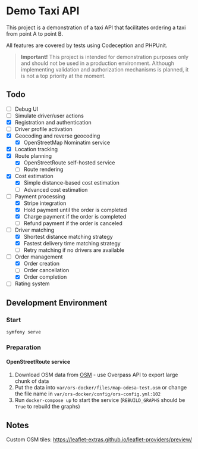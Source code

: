 # Demo Taxi API 
This project is a demonstration of a taxi API that facilitates ordering a taxi from point A to point B.

All features are covered by tests using Codeception and PHPUnit.

> **Important!** This project is intended for demonstration purposes only and should not be used in a production environment. Although implementing validation and authorization mechanisms is planned, it is not a top priority at the moment.

## Todo

- [ ] Debug UI
- [ ] Simulate driver/user actions
- [x] Registration and authentication
- [ ] Driver profile activation
- [x] Geocoding and reverse geocoding
  - [x] OpenStreetMap Nominatim service 
- [x] Location tracking
- [x] Route planning
  - [x] OpenStreetRoute self-hosted service
  - [ ] Route rendering
- [x] Cost estimation
  - [x] Simple distance-based cost estimation
  - [ ] Advanced cost estimation
- [ ] Payment processing
  - [x] Stripe integration
  - [x] Hold payment until the order is completed
  - [x] Charge payment if the order is completed
  - [ ] Refund payment if the order is canceled
- [ ] Driver matching
  - [x] Shortest distance matching strategy
  - [x] Fastest delivery time matching strategy
  - [ ] Retry matching if no drivers are available
- [ ] Order management
  - [x] Order creation
  - [ ] Order cancellation
  - [x] Order completion
- [ ] Rating system

## Development Environment

### Start

```bash
symfony serve
```

### Preparation

#### OpenStreetRoute service
1. Download OSM data from [OSM](https://www.openstreetmap.org/export) - use Overpass API to export large chunk of data
2. Put the data into `var/ors-docker/files/map-odesa-test.osm` or change the file name in `var/ors-docker/config/ors-config.yml:102`
3. Run `docker-compose up` to start the service (`REBUILD_GRAPHS` should be `True` to rebuild the graphs)

## Notes

Custom OSM tiles: https://leaflet-extras.github.io/leaflet-providers/preview/
